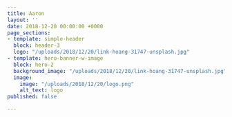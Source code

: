 ```yaml
---
title: Aaron
layout: ''
date: 2018-12-20 00:00:00 +0000
page_sections:
- template: simple-header
  block: header-3
  logo: "/uploads/2018/12/20/link-hoang-31747-unsplash.jpg"
- template: hero-banner-w-image
  block: hero-2
  background_image: "/uploads/2018/12/20/link-hoang-31747-unsplash.jpg"
  image:
    image: "/uploads/2018/12/20/logo.png"
    alt_text: logo
published: false

---
```

